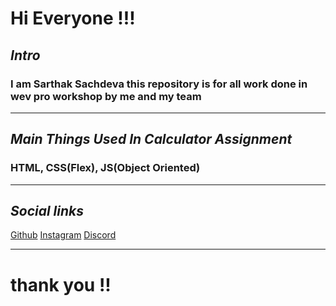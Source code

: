 # **Hi Everyone !!!**

## **_Intro_**

### I am Sarthak Sachdeva this repository is for all work done in wev pro workshop by me and my team

---

## **_Main Things Used In Calculator Assignment_**

### HTML, CSS(Flex), JS(Object Oriented)

---

## **_Social links_**

[Github](https://github.com/sarthakk24)
[Instagram](https://www.instagram.com/sarthakk24/)
[Discord](shockwave#7204)

---

# **thank you !!**
